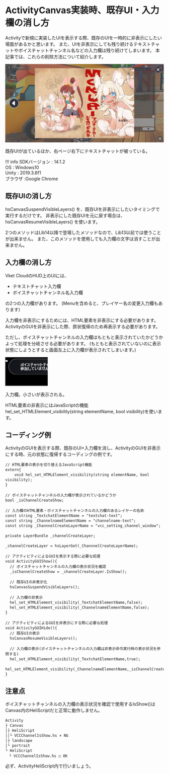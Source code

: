 # ActivityCanvas実装時、既存UI・入力欄の消し方

Activityで新規に実装したUIを表示する際、既存のUIを一時的に非表示にしたい場面があるかと思います。
また、UIを非表示にしても残り続けるテキストチャットやボイスチャットチャンネル名などの入力欄は残り続けてしまいます。
本記事では、これらの削除方法について紹介します。

![RemoveDefaultUI00](img/RemoveDefaultUI00.jpg)

既存UIが出ているほか、右ページ右下にテキストチャットが被っている。

!!! info
    SDKバージョン : 14.1.2<br>
    OS : Windows10<br>
    Unity : 2019.3.6f1<br>
    ブラウザ :Google Chrome<br>

## 既存UIの消し方

hsCanvasSuspendVisibleLayers() を、既存UIを非表示にしたいタイミングで実行するだけです。 非表示にした既存UIを元に戻す場合は、hsCanvasResumeVisibleLayers() を使います。

2つのメソッドはLib14以降で登場したメソッドなので、Lib13以前では使うことが出来ません。
また、このメソッドを使用しても入力欄の文字は消すことが出来ません。

## 入力欄の消し方
Vket CloudのHUD上のUIには、

- テキストチャット入力欄
- ボイスチャットチャンネル名入力欄

の2つの入力欄があります。
(Menuを含めると、プレイヤー名の変更入力欄もあります)

入力欄を非表示にするためには、HTML要素を非表示にする必要があります。
ActivityのGUIを非表示にした際、原状復帰のため再表示する必要があります。

ただし、ボイスチャットチャンネルの入力欄はもともと表示されていたかどうかよって処理を分岐させる必要があります。
(もともと表示されていないのに表示状態にしようとすると画面左上に入力欄が表示されてしまいます。)

![RemoveDefaultUI01](img/RemoveDefaultUI01.jpg)

入力欄。小さいが表示される。

HTML要素の非表示にはJavaScriptの機能hel_set_HTMLElement_visibility(string elementName, bool visibility)を使います。

## コーディング例

ActivityのGUIを表示する際、既存のUI+入力欄を消し、ActivityのGUIを非表示にする時、元の状態に復帰するコーディングの例です。

```
// HTML要素の表示を切り替えるJavaScript機能
extern{
    void hel_set_HTMLElement_visibility(string elementName, bool visibility);
}

// ボイスチャットチャンネルの入力欄が表示されているかどうか
bool _isChannelCreateShow;

// 入力欄のHTML要素・ボイスチャットチャンネルの入力欄のあるレイヤーの名称
const string _TextchatElementName = "textchat-text";
const string _ChannelnameElementName = "channelname-text";
const string _ChannnelCreateLayerName = "vcc_setting_channel_window";

private LayerBundle _channelCreateLayer;

_channelCreateLayer = hsLayerGet(_ChannnelCreateLayerName);

// アクティビティによるGUIを表示する際に必要な処理
void ActivityGUIShow(){
  // ボイスチャットチャンネルの入力欄の表示状況を確認
  _isChannelCreateShow = _channelCreateLayer.IsShow();
  
  // 既存UIの非表示化
  hsCanvasSuspendVisibleLayers();
  
  // 入力欄の非表示
  hel_set_HTMLElement_visibility(_TextchatElementName,false);
  hel_set_HTMLElement_visibility(_ChannelnameElementName,false);
}

// アクティビティによるGUIを非表示にする際に必要な処理
void ActivityGUIHide(){
  // 既存UIの表示
  hsCanvasResumeVisibleLayers();

  // 入力欄の表示(ボイスチャットチャンネルの入力欄は非表示命令実行時の表示状況を参照する)
  hel_set_HTMLElement_visibility(_TextchatElementName,true);
  hel_set_HTMLElement_visibility(_ChannelnameElementName,_isChannelCreateShow);
}
```

## 注意点
ボイスチャットチャンネルの入力欄の表示状況を確認で使用するIsShow()はCanvas内のHeliScriptだと正常に動作しません。

```
Activity
├ Canvas
│├ HeliScript
││└ VCCChannelIsShow.hs × NG
│├ landscape
│└ portrait
└ HeliScript
　└ VCCChannelIsShow.hs ○ OK
```
必ず、ActivityHeliScript内で行いましょう。
